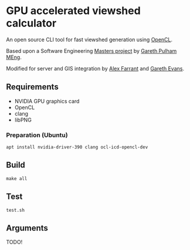GPU accelerated viewshed calculator
===================================

An open source CLI tool for fast viewshed generation using [OpenCL](https://www.khronos.org/opencl/).

Based upon a Software Engineering [Masters project](https://github.com/AbstractBeliefs/hons) by [Gareth Pulham MEng](https://github.com/AbstractBeliefs).

Modified for server and GIS integration by [Alex Farrant](https://github.com/Cloud-RF) and [Gareth Evans](https://github.com/kryc).

## Requirements
* NVIDIA GPU graphics card
* OpenCL
* clang
* libPNG

### Preparation (Ubuntu)
`apt install nvidia-driver-390 clang ocl-icd-opencl-dev`

## Build

`make all`

## Test
`test.sh`

## Arguments
TODO!
